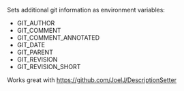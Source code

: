 Sets additional git information as environment variables:
 - GIT_AUTHOR 
 - GIT_COMMENT
 - GIT_COMMENT_ANNOTATED
 - GIT_DATE
 - GIT_PARENT
 - GIT_REVISION
 - GIT_REVISION_SHORT

Works great with https://github.com/JoelJ/DescriptionSetter